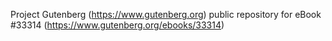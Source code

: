 Project Gutenberg (https://www.gutenberg.org) public repository for eBook #33314 (https://www.gutenberg.org/ebooks/33314)
